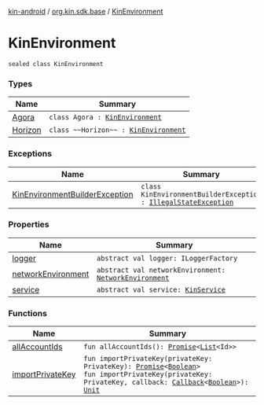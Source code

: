 [kin-android](../../index.md) / [org.kin.sdk.base](../index.md) / [KinEnvironment](./index.md)

# KinEnvironment

`sealed class KinEnvironment`

### Types

| Name | Summary |
|---|---|
| [Agora](-agora/index.md) | `class Agora : `[`KinEnvironment`](./index.md) |
| [Horizon](-horizon/index.md) | `class ~~Horizon~~ : `[`KinEnvironment`](./index.md) |

### Exceptions

| Name | Summary |
|---|---|
| [KinEnvironmentBuilderException](-kin-environment-builder-exception/index.md) | `class KinEnvironmentBuilderException : `[`IllegalStateException`](https://kotlinlang.org/api/latest/jvm/stdlib/kotlin/-illegal-state-exception/index.html) |

### Properties

| Name | Summary |
|---|---|
| [logger](logger.md) | `abstract val logger: ILoggerFactory` |
| [networkEnvironment](network-environment.md) | `abstract val networkEnvironment: `[`NetworkEnvironment`](../../org.kin.sdk.base.stellar.models/-network-environment/index.md) |
| [service](service.md) | `abstract val service: `[`KinService`](../../org.kin.sdk.base.network.services/-kin-service/index.md) |

### Functions

| Name | Summary |
|---|---|
| [allAccountIds](all-account-ids.md) | `fun allAccountIds(): `[`Promise`](../../org.kin.sdk.base.tools/-promise/index.md)`<`[`List`](https://kotlinlang.org/api/latest/jvm/stdlib/kotlin.collections/-list/index.html)`<Id>>` |
| [importPrivateKey](import-private-key.md) | `fun importPrivateKey(privateKey: PrivateKey): `[`Promise`](../../org.kin.sdk.base.tools/-promise/index.md)`<`[`Boolean`](https://kotlinlang.org/api/latest/jvm/stdlib/kotlin/-boolean/index.html)`>`<br>`fun importPrivateKey(privateKey: PrivateKey, callback: `[`Callback`](../../org.kin.sdk.base.tools/-callback/index.md)`<`[`Boolean`](https://kotlinlang.org/api/latest/jvm/stdlib/kotlin/-boolean/index.html)`>): `[`Unit`](https://kotlinlang.org/api/latest/jvm/stdlib/kotlin/-unit/index.html) |
